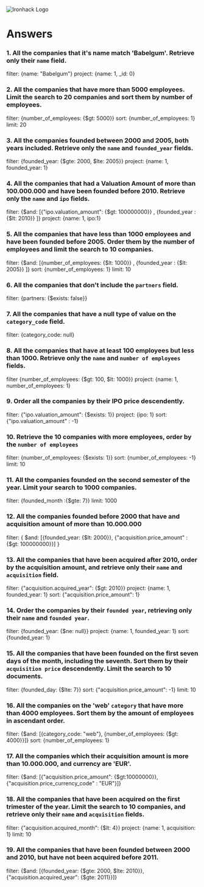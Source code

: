 ![Ironhack Logo](https://i.imgur.com/1QgrNNw.png)

# Answers

### 1. All the companies that it's name match 'Babelgum'. Retrieve only their `name` field.
<!-- Your Code Goes Here --> 
filter: {name: "Babelgum"}
project: {name: 1, \_id: 0}

### 2. All the companies that have more than 5000 employees. Limit the search to 20 companies and sort them by **number of employees**.
<!-- Your Code Goes Here -->
filter: {number_of_employees: {$gt: 5000}}
sort: {number_of_employees: 1}
limit: 20

### 3. All the companies founded between 2000 and 2005, both years included. Retrieve only the `name` and `founded_year` fields.
<!-- Your Code Goes Here -->
filter: {founded_year: {$gte: 2000, $lte: 2005}}
project: {name: 1, founded_year: 1}

### 4. All the companies that had a Valuation Amount of more than 100.000.000 and have been founded before 2010. Retrieve only the `name` and `ipo` fields.
<!-- Your Code Goes Here -->
filter: {$and: [{"ipo.valuation_amount": {$gt: 100000000}} , {founded_year : {\$lt: 2010}} ]}
project: {name: 1, ipo:1}

### 5. All the companies that have less than 1000 employees and have been founded before 2005. Order them by the number of employees and limit the search to 10 companies.
<!-- Your Code Goes Here -->
filter: {$and: [{number_of_employees: {$lt: 1000}} , {founded_year : {\$lt: 2005}} ]}
sort: {number_of_employees: 1}
limit: 10

### 6. All the companies that don't include the `partners` field.
<!-- Your Code Goes Here -->
filter: {partners: {\$exists: false}}

### 7. All the companies that have a null type of value on the `category_code` field.
<!-- Your Code Goes Here -->
 filter: {category_code: null}

### 8. All the companies that have at least 100 employees but less than 1000. Retrieve only the `name` and `number of employees` fields.
<!-- Your Code Goes Here -->
filter {number_of_employees: {$gt: 100, $lt: 1000}}
project: {name: 1, number_of_employees: 1}

### 9. Order all the companies by their IPO price descendently.
<!-- Your Code Goes Here -->
filter: {"ipo.valuation_amount": {\$exists: 1}}
project: {ipo: 1}
sort: {"ipo.valuation_amount" : -1}

### 10. Retrieve the 10 companies with more employees, order by the `number of employees`
<!-- Your Code Goes Here -->
filter: {number_of_employees: {\$exists: 1}}
sort: {number_of_employees: -1}
limit: 10

### 11. All the companies founded on the second semester of the year. Limit your search to 1000 companies.
<!-- Your Code Goes Here -->
filter: {founded_month :{\$gte: 7}}
limit: 1000

### 12. All the companies founded before 2000 that have and acquisition amount of more than 10.000.000
<!-- Your Code Goes Here -->
filter: { $and: [{founded_year: {$lt: 2000}}, {"acquisition.price_amount" : {\$gt: 100000000}}] }

### 13. All the companies that have been acquired after 2010, order by the acquisition amount, and retrieve only their `name` and `acquisition` field.
<!-- Your Code Goes Here -->
filter: {"acquisition.acquired_year": {\$gt: 2010}}
project: {name: 1, founded_year: 1}
sort: {"acquisition.price_amount": 1}

### 14. Order the companies by their `founded year`, retrieving only their `name` and `founded year`.

<!-- Your Code Goes Here -->
filter: {founded_year: {\$ne: null}}
project: {name: 1, founded_year: 1}
sort: {founded_year: 1}

### 15. All the companies that have been founded on the first seven days of the month, including the seventh. Sort them by their `acquisition price` descendently. Limit the search to 10 documents.
<!-- Your Code Goes Here -->
filter: {founded_day: {\$lte: 7}}
sort: {"acquisition.price_amount": -1}
limit: 10

### 16. All the companies on the 'web' `category` that have more than 4000 employees. Sort them by the amount of employees in ascendant order.
<!-- Your Code Goes Here -->
filter: {$and: [{category_code: "web"}, {number_of_employees: {$gt: 4000}}]}
sort: {number_of_employees: 1}

### 17. All the companies which their acquisition amount is more than 10.000.000, and currency are 'EUR'.

<!-- Your Code Goes Here -->
filter: {$and: [{"acquisition.price_amount": {$gt:10000000}},{"acquisition.price_currency_code" : "EUR"}]}
### 18. All the companies that have been acquired on the first trimester of the year. Limit the search to 10 companies, and retrieve only their `name` and `acquisition` fields.

<!-- Your Code Goes Here -->
filter: {"acquisition.acquired_month": {\$lt: 4}}
project: {name: 1, acquisition: 1}
limit: 10

### 19. All the companies that have been founded between 2000 and 2010, but have not been acquired before 2011.
<!-- Your Code Goes Here -->
filter: {$and: [{founded_year: {$gte: 2000, $lte: 2010}}, {"acquisition.acquired_year": {$gte: 2011}}]}
